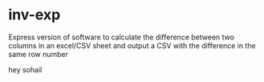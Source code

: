 # inv-exp
Express version of software to calculate the difference between two columns in an excel/CSV sheet and output a CSV with the difference in the same row number


hey sohail